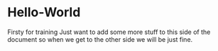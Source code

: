 # Hello-World
Firsty for training
Just want to add some more stuff to this side of the document so when we get to the other side we will be just fine.
